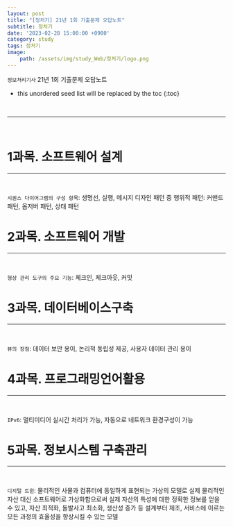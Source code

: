 ```yaml
---
layout: post
title: "[정처기] 21년 1회 기출문제 오답노트"
subtitle: 정처기
date: '2023-02-28 15:00:00 +0900'
category: study
tags: 정처기
image:
    path: /assets/img/study_Web/정처기/logo.png
---
```


`정보처리기사` 21년 1회 기출문제 오답노트

<!--more-->

* this unordered seed list will be replaced by the toc
{:toc}


<br>
<hr/>
<br>

# 1과목. 소프트웨어 설계
---
<br>

`시퀀스 다이어그램의 구성 항목`: 생명선, 실행, 메시지
디자인 패턴 중 행위적 패턴: 커맨드 패턴, 옵저버 패턴, 상태 패턴<br>

# 2과목. 소프트웨어 개발
---
<br>

`형상 관리 도구의 주요 기능`: 체크인, 체크아웃, 커밋<br>

# 3과목. 데이터베이스구축
---
<br>

`뷰의 장점`: 데이터 보안 용이, 논리적 동립성 제공, 사용자 데이터 관리 용이<br>

# 4과목. 프로그래밍언어활용
---
<br>

`IPv6`: 멀티미디어 실시간 처리가 가능, 자동으로 네트워크 환경구성이 가능<br>

# 5과목. 정보시스템 구축관리
---
<br>

`디지털 트윈`: 물리적인 사물과 컴퓨터에 동일하게 표현되는 가상의 모델로 실제 물리적인 자산 대신 소프트웨어로 가상화함으로써 실제 자산의 특성에 대한 정확한 정보를 얻을 수 있고, 자산 최적화, 돌발사고 최소화, 생산성 증가 등 설계부터 제조, 서비스에 이르는 모든 과정의 효율성을 향상시킬 수 있는 모델<br>
